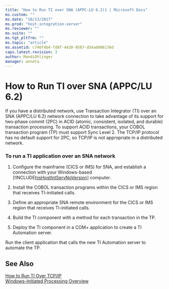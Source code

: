 ```yaml
---
title: "How to Run TI over SNA (APPC-LU 6.2)1 | Microsoft Docs"
ms.custom: ""
ms.date: "10/13/2017"
ms.prod: "host-integration-server"
ms.reviewer: ""
ms.suite: ""
ms.tgt_pltfrm: ""
ms.topic: "article"
ms.assetid: c746f4b4-fd8f-4420-9587-d54a0986176d
caps.latest.revision: 3
author: MandiOhlinger
manager: anneta
---
```

# How to Run TI over SNA (APPC/LU 6.2)
If you have a distributed network, use Transaction Integrator (TI) over an SNA (APPC/LU 6.2) network connection to take advantage of its support for two-phase commit (2PC) in ACID (atomic, consistent, isolated, and durable) transaction processing. To support ACID transactions, your COBOL transaction program (TP) must support Sync Level 2. The TCP/IP protocol has no default support for 2PC, so TCP/IP is not appropriate in a distributed network.  
  
### To run a TI application over an SNA network  
  
1.  Configure the mainframe (CICS or IMS) for SNA, and establish a connection with your Windows-based [!INCLUDE[hisHostIntServNoVersion](../core/includes/hishostintservnoversion-md.md)] computer.  
  
2.  Install the COBOL transaction programs within the CICS or IMS region that receives TI-initiated calls.  
  
3.  Define an appropriate SNA remote environment for the CICS or IMS region that receives TI-initiated calls.  
  
4.  Build the TI component with a method for each transaction in the TP.  
  
5.  Deploy the TI component in a COM+ application to create a TI Automation server.  
  
 Run the client application that calls the new TI Automation server to automate the TP.  
  
## See Also  
 [How to Run TI Over TCP/IP](../core/how-to-run-ti-over-tcp-ip.md)   
 [Windows-Initiated Processing Overview](../core/windows-initiated-processing-overview.md)